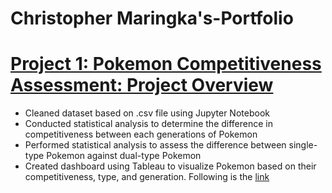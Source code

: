 # Christopher Maringka's-Portfolio

# [Project 1: Pokemon Competitiveness Assessment: Project Overview](https://github.com/ChrisMaringka/Pokemon-Gen-1to8)
* Cleaned dataset based on .csv file using Jupyter Notebook
* Conducted statistical analysis to determine the difference in competitiveness between each generations of Pokemon
* Performed statistical analysis to assess the difference between single-type Pokemon against dual-type Pokemon
* Created dashboard using Tableau to visualize Pokemon based on their competitiveness, type, and generation. Following is the [link](https://public.tableau.com/app/profile/christopher7474/viz/PokemonStatComparison_16434165078030/Dashboard1)
